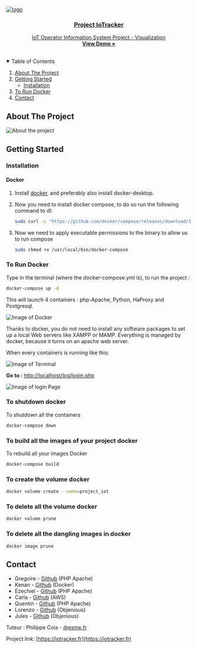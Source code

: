 [comment]: <> ([![Contributors][contributors-shield]][contributors-url])

[comment]: <> ([![Forks][forks-shield]][forks-url])

[comment]: <> ([![Stargazers][stars-shield]][stars-url])

[comment]: <> ([![Issues][issues-shield]][issues-url])

[comment]: <> ([![MIT License][license-shield]][license-url])

[comment]: <> ([![LinkedIn][linkedin-shield]][linkedin-url])


<!-- PROJECT LOGO -->
<br />
<p align="center">
  <a href="https://github.com/Gregoire-z/Projet_IoT">

![logo](others/logo.png)

<h3 align="center">Project IoTracker</h3>

  <p align="center">
   IoT Operator Information System Project - Visualization 
    <br />
    <a href="https://iotracker.fr/"><strong>View Demo »</strong></a>
    <br />
    <br />
  </p>




<!-- TABLE OF CONTENTS -->
<details open="open">
  <summary>Table of Contents</summary>
  <ol>
    <li>
      <a href="#about-the-project">About The Project</a>
      <ul> </ul>
    </li>
    <li>
      <a href="#getting-started">Getting Started</a>
      <ul>
        <li><a href="#installation">Installation</a></li>
      </ul>
    </li>
    <li><a href="#to-run-docker">To Run Docker</a></li>
    <li><a href="#contact">Contact</a></li>
  </ol>
</details>


<!-- ABOUT THE PROJECT -->
## About The Project

![About the project](./others/about.png)


## Getting Started

### Installation
#### Docker


1. Install [docker](https://www.docker.com/get-started), and preferably also install docker-desktop.
2. Now you need to install docker compose, to do so run the following command to dl:
    ```bash
    sudo curl -L "https://github.com/docker/compose/releases/download/1.29.2/docker-compose-$(uname -s)-$(uname -m)" -o /usr/local/bin/docker-compose
    ```
   
3. Now we need to apply executable permissions to the binary to allow us to run compose
    ```bash
    sudo chmod +x /usr/local/bin/docker-compose
   ```

### To Run Docker
Type in the terminal (where the docker-compose.yml is), to run the project :
 ```bash
 docker-compose up -d
 ```

This will launch 4 containers : php-Apache, Python, HaProxy and Postgresql. 


![Image of Docker](others/terminalDockerComposeUp.png)

Thanks to docker, you do not need to install any software packages to set up a local Web servers like XAMPP or MAMP. 
Everything is managed by docker, because it turns on an apache web server.


When every containers is running like this: 

![Image of Terminal](others/imageDocker.png)

**Go to :**
[http://localhost/log/login.php](http://localhost/log/login.php)

![Image of login Page](others/login.png)


### To shutdown docker
To shutdown all the containers 

```bash
docker-compose down
```

### To build all the images of your project docker
To rebuild all your images Docker 
```bash
docker-compose build
```



### To create the volume docker

```bash
docker volume create --name=project_iot
```


### To delete all the volume docker

```bash
docker volume prune 
```

### To delete all the dangling images in docker

```bash
docker image prune  
```



<!-- CONTACT -->
## Contact

* Gregoire - [Github](https://github.com/Gregoire-z)  (PHP Apache)
* Kenan - [Github](https://github.com/kenanGonnot)  (Docker)
* Ezechiel - [Github](https://github.com/Rellfix)  (PHP Apache)
* Carla - [Github](https://github.com/Gregoire-z)  (AWS)
* Quentin - [Github](https://github.com/Quentin932) (PHP Apache)
* Lorenzo - [Github](https://github.com/Lorenzo089) (Objenious)
* Jules - [Github](https://github.com/Terrent3) (Objenious)

Tuteur : Philippe Cola - [@esme.fr](philippe.cola@esme.fr)

Project link: [https://iotracker.fr](https://iotracker.fr)






<!-- MARKDOWN LINKS & IMAGES -->
<!-- https://www.markdownguide.org/basic-syntax/#reference-style-links -->
[contributors-shield]: https://img.shields.io/github/contributors/othneildrew/Best-README-Template.svg?style=for-the-badge
[contributors-url]: https://github.com/othneildrew/Best-README-Template/graphs/contributors
[forks-shield]: https://img.shields.io/github/forks/othneildrew/Best-README-Template.svg?style=for-the-badge
[forks-url]: https://github.com/othneildrew/Best-README-Template/network/members
[stars-shield]: https://img.shields.io/github/stars/othneildrew/Best-README-Template.svg?style=for-the-badge
[stars-url]: https://github.com/othneildrew/Best-README-Template/stargazers
[issues-shield]: https://img.shields.io/github/issues/othneildrew/Best-README-Template.svg?style=for-the-badge
[issues-url]: https://github.com/othneildrew/Best-README-Template/issues
[license-shield]: https://img.shields.io/github/license/othneildrew/Best-README-Template.svg?style=for-the-badge
[license-url]: https://github.com/othneildrew/Best-README-Template/blob/master/LICENSE.txt
[linkedin-shield]: https://img.shields.io/badge/-LinkedIn-black.svg?style=for-the-badge&logo=linkedin&colorB=555
[linkedin-url]: https://www.linkedin.com/in/kenan-gonnot-4037a6197/
[product-screenshot]: images/screenshot.png


